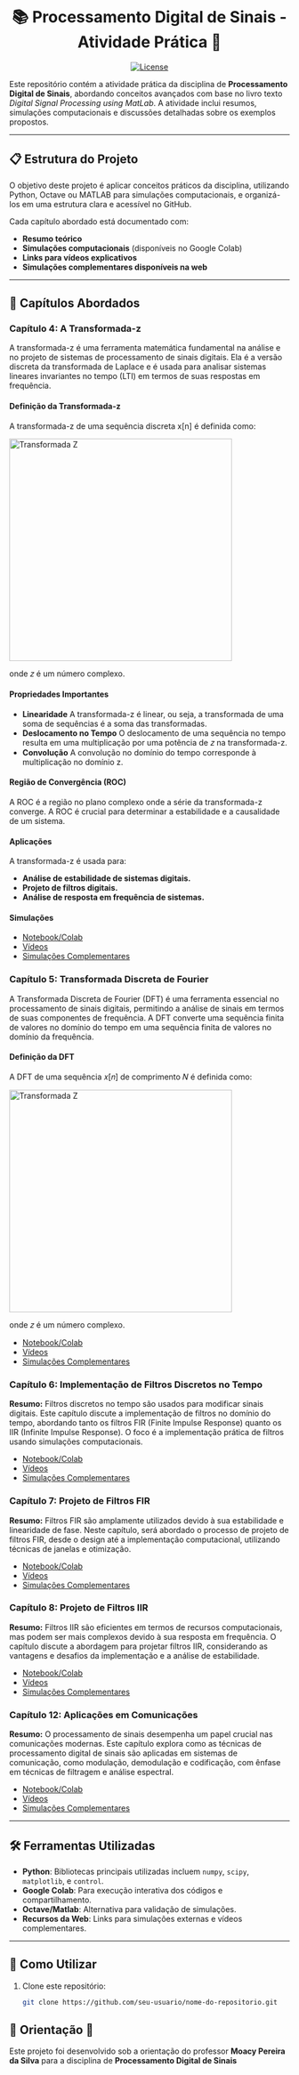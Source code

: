 <h1 align="center">📚 Processamento Digital de Sinais - Atividade Prática 🚀</h1>

<p align="center">
  <a href="https://opensource.org/licenses/MIT">
    <img src="https://img.shields.io/badge/License-MIT-blue.svg" alt="License">
  </a>
</p>

<p>
Este repositório contém a atividade prática da disciplina de <strong>Processamento Digital de Sinais</strong>, abordando conceitos avançados com base no livro texto <em>Digital Signal Processing using MatLab</em>. A atividade inclui resumos, simulações computacionais e discussões detalhadas sobre os exemplos propostos.
</p>

---

## 📋 Estrutura do Projeto

O objetivo deste projeto é aplicar conceitos práticos da disciplina, utilizando Python, Octave ou MATLAB para simulações computacionais, e organizá-los em uma estrutura clara e acessível no GitHub.  

Cada capítulo abordado está documentado com:  
- **Resumo teórico**  
- **Simulações computacionais** (disponíveis no Google Colab)  
- **Links para vídeos explicativos**  
- **Simulações complementares disponíveis na web**  

---

## 📖 Capítulos Abordados

### **Capítulo 4: A Transformada-z**
A transformada-z é uma ferramenta matemática fundamental na análise e no projeto de sistemas de processamento de sinais digitais. Ela é a versão discreta da transformada de Laplace e é usada para analisar sistemas lineares invariantes no tempo (LTI) em termos de suas respostas em frequência.

#### **Definição da Transformada-z**
A transformada-z de uma sequência discreta x[n] é definida como:

<img src="https://github.com/user-attachments/assets/f9923331-77cd-410e-be62-6c01b266d003" alt="Transformada Z" width="400"/>

onde 𝑧 é um número complexo.

#### **Propriedades Importantes**
- **Linearidade** A transformada-z é linear, ou seja, a transformada de uma soma de sequências é a soma das transformadas.
- **Deslocamento no Tempo** O deslocamento de uma sequência no tempo resulta em uma multiplicação por uma potência de 𝑧 na transformada-z.
- **Convolução** A convolução no domínio do tempo corresponde à multiplicação no domínio z.

#### **Região de Convergência (ROC)**
A ROC é a região no plano complexo onde a série da transformada-z converge. A ROC é crucial para determinar a estabilidade e a causalidade de um sistema.

#### **Aplicações**
A transformada-z é usada para:
- **Análise de estabilidade de sistemas digitais.**
- **Projeto de filtros digitais.**
- **Análise de resposta em frequência de sistemas.**

#### **Simulações**
- [Notebook/Colab](https://colab.research.google.com/drive/1C2Pg7fEl0sfAQV2pucQ3SaOTSwIJtksj?authuser=1)  
- [Vídeos]()  
- [Simulações Complementares]()  

### **Capítulo 5: Transformada Discreta de Fourier**
A Transformada Discreta de Fourier (DFT) é uma ferramenta essencial no processamento de sinais digitais, permitindo a análise de sinais em termos de suas componentes de frequência. A DFT converte uma sequência finita de valores no domínio do tempo em uma sequência finita de valores no domínio da frequência.

#### **Definição da DFT**
A DFT de uma sequência 𝑥[𝑛] de comprimento 𝑁 é definida como:

<img src="https://github.com/user-attachments/assets/f9923331-77cd-410e-be62-6c01b266d003" alt="Transformada Z" width="400"/>

onde 𝑧 é um número complexo.



- [Notebook/Colab](#)  
- [Vídeos](#)  
- [Simulações Complementares](#)  

### **Capítulo 6: Implementação de Filtros Discretos no Tempo**
<strong>Resumo:</strong> Filtros discretos no tempo são usados para modificar sinais digitais. Este capítulo discute a implementação de filtros no domínio do tempo, abordando tanto os filtros FIR (Finite Impulse Response) quanto os IIR (Infinite Impulse Response). O foco é a implementação prática de filtros usando simulações computacionais.
- [Notebook/Colab](#)  
- [Vídeos](#)  
- [Simulações Complementares](#)  

### **Capítulo 7: Projeto de Filtros FIR**
<strong>Resumo:</strong> Filtros FIR são amplamente utilizados devido à sua estabilidade e linearidade de fase. Neste capítulo, será abordado o processo de projeto de filtros FIR, desde o design até a implementação computacional, utilizando técnicas de janelas e otimização.
- [Notebook/Colab](#)  
- [Vídeos](#)  
- [Simulações Complementares](#)  

### **Capítulo 8: Projeto de Filtros IIR**
<strong>Resumo:</strong> Filtros IIR são eficientes em termos de recursos computacionais, mas podem ser mais complexos devido à sua resposta em frequência. O capítulo discute a abordagem para projetar filtros IIR, considerando as vantagens e desafios da implementação e a análise de estabilidade.
- [Notebook/Colab](#)  
- [Vídeos](#)  
- [Simulações Complementares](#)  

### **Capítulo 12: Aplicações em Comunicações**
<strong>Resumo:</strong> O processamento de sinais desempenha um papel crucial nas comunicações modernas. Este capítulo explora como as técnicas de processamento digital de sinais são aplicadas em sistemas de comunicação, como modulação, demodulação e codificação, com ênfase em técnicas de filtragem e análise espectral.
- [Notebook/Colab](#)  
- [Vídeos](#)  
- [Simulações Complementares](#)  

---

## 🛠️ Ferramentas Utilizadas

- **Python**: Bibliotecas principais utilizadas incluem `numpy`, `scipy`, `matplotlib`, e `control`.  
- **Google Colab**: Para execução interativa dos códigos e compartilhamento.  
- **Octave/Matlab**: Alternativa para validação de simulações.  
- **Recursos da Web**: Links para simulações externas e vídeos complementares.  

---

## 🚀 Como Utilizar

1. Clone este repositório:  
   ```bash
   git clone https://github.com/seu-usuario/nome-do-repositorio.git
<h2>📘 Orientação 📘</h2>
<p>
  <p>Este projeto foi desenvolvido sob a orientação do professor <strong>Moacy Pereira da Silva</strong> para a disciplina de <strong>Processamento Digital de Sinais</strong></p>
</p>
